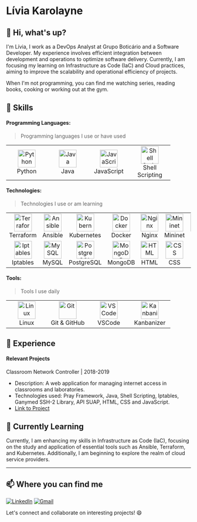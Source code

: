 # Lívia Karolayne

## 👋 Hi, what's up?
I'm Lívia, I work as a DevOps Analyst at Grupo Boticário and a Software Developer. My experience involves efficient integration between development and operations to optimize software delivery. Currently, I am focusing my learning on Infrastructure as Code (IaC) and Cloud practices, aiming to improve the scalability and operational efficiency of projects.

When I'm not programming, you can find me watching series, reading books, cooking or working out at the gym.

## 🚀 Skills
#### Programming Languages: 
> Programming languages I use or have used
<table>
  <tr>
    <td align="center" width="96">
      <a>
       <img src="https://cdn.jsdelivr.net/gh/devicons/devicon/icons/python/python-original.svg" width="48" height="48" alt="Python"/>
      </a>
      <br>Python
    </td>
    <td align="center" width="96">
      <a>
       <img src="https://cdn.jsdelivr.net/gh/devicons/devicon/icons/java/java-original.svg" width="48" height="48" alt="Java"/>
      </a>
      <br>Java
    </td>
    <td align="center" width="96">
      <a>
       <img src="https://cdn.jsdelivr.net/gh/devicons/devicon/icons/javascript/javascript-original.svg" width="48" height="48" alt="JavaScript"/>
      </a>
      <br>JavaScript
    </td>
    <td align="center" width="96">
      <a>
       <img src="https://cdn.jsdelivr.net/gh/devicons/devicon/icons/bash/bash-original.svg" width="48" height="48" alt="Shell Scripting"/>
      </a>
      <br>Shell Scripting
    </td>
  </tr>
</table>

#### Technologies: 
> Technologies I use or am learning
<table>
  <tr>
    <td align="center" width="96">
      <a>
       <img src="https://cdn.jsdelivr.net/gh/devicons/devicon/icons/terraform/terraform-original.svg" width="48" height="48" alt="Terraform"/>
      </a>
      <br>Terraform
    </td>
    <td align="center" width="96">
      <a>
       <img src="https://cdn.jsdelivr.net/gh/devicons/devicon/icons/ansible/ansible-original.svg" width="48" height="48" alt="Ansible"/>
      </a>
      <br>Ansible
    </td>
    <td align="center" width="96">
      <a>
       <img src="https://cdn.jsdelivr.net/gh/devicons/devicon/icons/kubernetes/kubernetes-plain.svg" width="48" height="48" alt="Kubernetes"/>
      </a>
      <br>Kubernetes
    </td>
    <td align="center" width="96">
      <a>
       <img src="https://cdn.jsdelivr.net/gh/devicons/devicon/icons/docker/docker-original.svg" width="48" height="48" alt="Docker"/>
      </a>
      <br>Docker
    </td>
    <td align="center" width="96">
      <a>
       <img src="https://cdn.jsdelivr.net/gh/devicons/devicon/icons/nginx/nginx-original.svg" width="48" height="48" alt="Nginx"/>
      </a>
      <br>Nginx
    </td>
    <td align="center" width="96">
      <a>
       <img src="https://www.linuxfoundation.jp/wp-content/uploads/2018/05/MININET.png" width="48" height="48" alt="Mininet"/>
      </a>
      <br>Mininet
    </td>
    <td align="center" width="96">
      <a>
       <img src="https://cdn.jsdelivr.net/gh/devicons/devicon/icons/flask/flask-original.svg" width="48" height="48" alt="Flask"/>
      </a>
      <br>Flask
    </td>
    <td align="center" width="96">
      <a>
       <img src="https://cdn.jsdelivr.net/gh/devicons/devicon/icons/react/react-original.svg" width="48" height="48" alt="React"/>
      </a>
      <br>React
    </td>
  </tr>
  <tr>
    <td align="center" width="96">
      <a>
        <img src="https://e7.pngegg.com/pngimages/280/287/png-clipart-web-application-firewall-computer-security-computer-icons-world-wide-web-text-orange-thumbnail.png" width="48" height="48" alt="Iptables"/>
      </a>
      <br>Iptables
    </td>
    <td align="center" width="96">
      <a>
       <img src="https://cdn.jsdelivr.net/gh/devicons/devicon/icons/mysql/mysql-original.svg" width="48" height="48" alt="MySQL"/>
      </a>
      <br>MySQL
    </td>
    <td align="center" width="96">
      <a>
       <img src="https://cdn.jsdelivr.net/gh/devicons/devicon/icons/postgresql/postgresql-original.svg" width="48" height="48" alt="PostgreSQL"/>
      </a>
      <br>PostgreSQL
    </td>
    <td align="center" width="96">
      <a>
       <img src="https://cdn.jsdelivr.net/gh/devicons/devicon/icons/mongodb/mongodb-original.svg" width="48" height="48" alt="MongoDB"/>
      </a>
      <br>MongoDB
    </td>
    <td align="center" width="96">
      <a>
       <img src="https://cdn.jsdelivr.net/gh/devicons/devicon/icons/html5/html5-original.svg" width="48" height="48" alt="HTML"/>
      </a>
      <br>HTML
    </td>
    <td align="center" width="96">
      <a>
       <img src="https://cdn.jsdelivr.net/gh/devicons/devicon/icons/css3/css3-original.svg" width="48" height="48" alt="CSS"/>
      </a>
      <br>CSS
    </td>    
  </tr>
</table>

#### Tools: 
> Tools I use daily
<table>
  <tr>
    <td align="center" width="96">
      <a>
       <img src="https://cdn.jsdelivr.net/gh/devicons/devicon/icons/linux/linux-original.svg" width="48" height="48" alt="Linux"/>
      </a>
      <br>Linux
    </td>
    <td align="center" width="96">
      <a>
       <img src="https://cdn.jsdelivr.net/gh/devicons/devicon/icons/git/git-original.svg" width="48" height="48" alt="Git"/>
      </a>
      <br>Git & GitHub
    </td>
    <td align="center" width="96">
      <a>
       <img src="https://cdn.jsdelivr.net/gh/devicons/devicon/icons/visualstudio/visualstudio-plain.svg" width="48" height="48" alt="VSCode"/>
      </a>
      <br>VSCode
    </td>
    <td align="center" width="96">
      <a>
       <img src="https://gdm-catalog-fmapi-prod.imgix.net/ProductLogo/29a0cda2-8ab7-4d7e-980d-b4736a6493f6.png" width="48" height="48" alt="Kanbanizer"/>
      </a>
      <br>Kanbanizer
    </td>
  </tr>
</table>

## 💼 Experience
#### Relevant Projects
Classroom Network Controller | 2018-2019
- Description: A web application for managing internet access in classrooms and laboratories.
- Technologies used: Pray Framework, Java, Shell Scripting, Iptables, Ganymed SSH-2 Library, API SUAP, HTML, CSS and JavaScript.
- [Link to Project](https://github.com/LiviaKarolayne/classroom-network-controller)

## 🌱 Currently Learning
Currently, I am enhancing my skills in Infrastructure as Code (IaC), focusing on the study and application of essential tools such as Ansible, Terraform, and Kubernetes. Additionally, I am beginning to explore the realm of cloud service providers.

***

## 📫 Where you can find me
[![LinkedIn](https://img.shields.io/badge/LinkedIn-0077B5?style=for-the-badge&logo=linkedin&logoColor=white)](https://www.linkedin.com/in/lívia-karolayne-7191001a7)
[![Gmail](https://img.shields.io/badge/lkmo.liviakarolayne@gmail.com-D14836?style=for-the-badge&logo=gmail&logoColor=white)](mailto:lkmo.liviakarolayne@gmail.com)

Let's connect and collaborate on interesting projects! 😄




